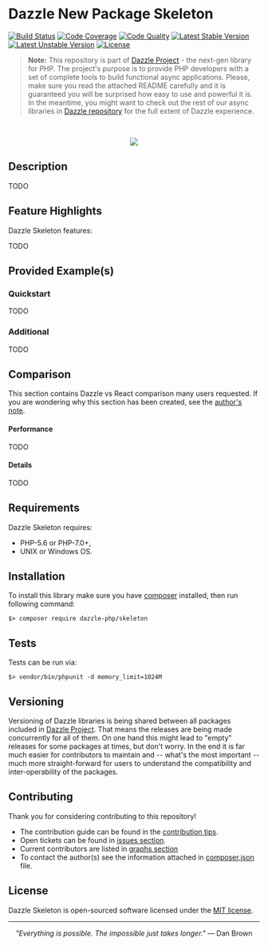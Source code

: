 # Dazzle New Package Skeleton

[![Build Status](https://travis-ci.org/dazzle-php/skeleton.svg)](https://travis-ci.org/dazzle-php/skeleton)
[![Code Coverage](https://scrutinizer-ci.com/g/dazzle-php/skeleton/badges/coverage.png?b=master)](https://scrutinizer-ci.com/g/dazzle-php/skeleton/?branch=master)
[![Code Quality](https://scrutinizer-ci.com/g/dazzle-php/skeleton/badges/quality-score.png?b=master)](https://scrutinizer-ci.com/g/dazzle-php/skeleton/?branch=master)
[![Latest Stable Version](https://poser.pugx.org/dazzle-php/skeleton/v/stable)](https://packagist.org/packages/dazzle-php/skeleton) 
[![Latest Unstable Version](https://poser.pugx.org/dazzle-php/skeleton/v/unstable)](https://packagist.org/packages/dazzle-php/skeleton) 
[![License](https://poser.pugx.org/dazzle-php/skeleton/license)](https://packagist.org/packages/dazzle-php/skeleton/license)

> **Note:** This repository is part of [Dazzle Project](https://github.com/dazzle-php/dazzle) - the next-gen library for PHP. The project's purpose is to provide PHP developers with a set of complete tools to build functional async applications. Please, make sure you read the attached README carefully and it is guaranteed you will be surprised how easy to use and powerful it is. In the meantime, you might want to check out the rest of our async libraries in [Dazzle repository](https://github.com/dazzle-php) for the full extent of Dazzle experience.

<br>
<p align="center">
<img src="https://raw.githubusercontent.com/dazzle-php/dazzle/master/media/dazzle-x125.png" />
</p>

## Description

TODO

## Feature Highlights

Dazzle Skeleton features:

TODO

## Provided Example(s)

### Quickstart

TODO

### Additional

TODO

## Comparison

This section contains Dazzle vs React comparison many users requested. If you are wondering why this section has been created, see the [author's note](https://github.com/dazzle-php/skeleton/blob/master/NOTE.md).

#### Performance

TODO

#### Details

TODO

## Requirements

Dazzle Skeleton requires:

* PHP-5.6 or PHP-7.0+,
* UNIX or Windows OS.

## Installation

To install this library make sure you have [composer](https://getcomposer.org/) installed, then run following command:

```
$> composer require dazzle-php/skeleton
```

## Tests

Tests can be run via:

```
$> vendor/bin/phpunit -d memory_limit=1024M
```

## Versioning

Versioning of Dazzle libraries is being shared between all packages included in [Dazzle Project](https://github.com/dazzle-php/dazzle). That means the releases are being made concurrently for all of them. On one hand this might lead to "empty" releases for some packages at times, but don't worry. In the end it is far much easier for contributors to maintain and -- what's the most important -- much more straight-forward for users to understand the compatibility and inter-operability of the packages.

## Contributing

Thank you for considering contributing to this repository! 

- The contribution guide can be found in the [contribution tips](https://github.com/dazzle-php/skeleton/blob/master/CONTRIBUTING.md). 
- Open tickets can be found in [issues section](https://github.com/dazzle-php/skeleton/issues). 
- Current contributors are listed in [graphs section](https://github.com/dazzle-php/skeleton/graphs/contributors)
- To contact the author(s) see the information attached in [composer.json](https://github.com/dazzle-php/skeleton/blob/master/composer.json) file.

## License

Dazzle Skeleton is open-sourced software licensed under the [MIT license](http://opensource.org/licenses/MIT).

<hr>
<p align="center">
<i>"Everything is possible. The impossible just takes longer."</i> ― Dan Brown
</p>
